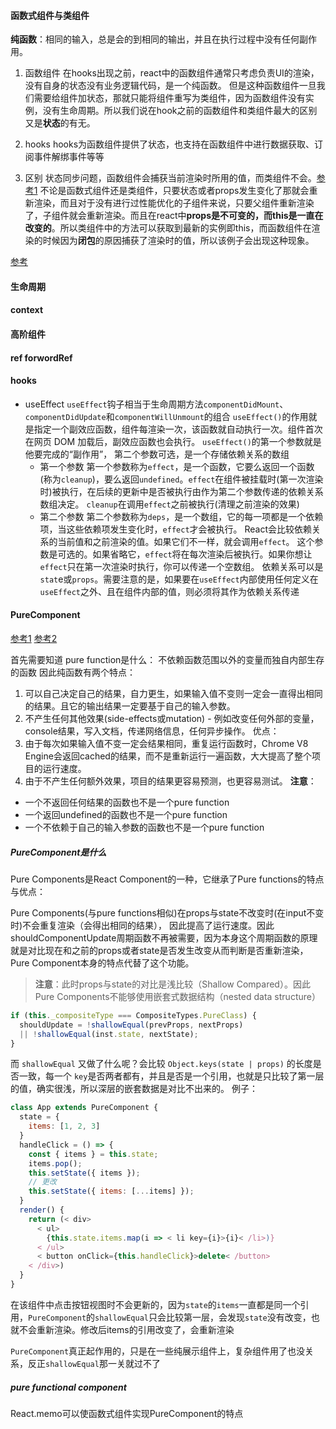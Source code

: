 #### 函数式组件与类组件
**纯函数**：相同的输入，总是会的到相同的输出，并且在执行过程中没有任何副作用。
1. 函数组件
  在hooks出现之前，react中的函数组件通常只考虑负责UI的渲染，没有自身的状态没有业务逻辑代码，是一个纯函数。
  但是这种函数组件一旦我们需要给组件加状态，那就只能将组件重写为类组件，因为函数组件没有实例，没有生命周期。所以我们说在hook之前的函数组件和类组件最大的区别又是**状态**的有无。
2. hooks
  hooks为函数组件提供了状态，也支持在函数组件中进行数据获取、订阅事件解绑事件等等

3. 区别
  状态同步问题，函数组件会捕获当前渲染时所用的值，而类组件不会。[参考1](https://juejin.cn/post/6844904049146331150)
  不论是函数式组件还是类组件，只要状态或者props发生变化了那就会重新渲染，而且对于没有进行过性能优化的子组件来说，只要父组件重新渲染了，子组件就会重新渲染。而且在react中**props是不可变的，而this是一直在改变的**。所以类组件中的方法可以获取到最新的实例即this，而函数组件在渲染的时候因为**闭包**的原因捕获了渲染时的值，所以该例子会出现这种现象。

[参考](https://zhuanlan.zhihu.com/p/208551225)

#### 生命周期

#### context

#### 高阶组件

#### ref  forwordRef

#### hooks
- useEffect
  `useEffect`钩子相当于生命周期方法`componentDidMount`、`componentDidUpdate`和`componentWillUnmount`的组合
  `useEffect()`的作用就是指定一个副效应函数，组件每渲染一次，该函数就自动执行一次。组件首次在网页 DOM 加载后，副效应函数也会执行。
  `useEffect()`的第一个参数就是他要完成的“副作用”， 第二个参数可选，是一个存储依赖关系的数组
  - 第一个参数
    第一个参数称为`effect`，是一个函数，它要么返回一个函数(称为`cleanup`)，要么返回`undefined`。`effect`在组件被挂载时(第一次渲染时)被执行，在后续的更新中是否被执行由作为第二个参数传递的依赖关系数组决定。
    `cleanup`在调用`effect`之前被执行(清理之前渲染的效果)
  - 第二个参数
    第二个参数称为`deps`，是一个数组，它的每一项都是一个依赖项，当这些依赖项发生变化时，`effect`才会被执行。
    React会比较依赖关系的当前值和之前渲染的值。如果它们不一样，就会调用`effect`。 这个参数是可选的。如果省略它，`effect`将在每次渲染后被执行。如果你想让`effect`只在第一次渲染时执行，你可以传递一个空数组。
    依赖关系可以是`stat`e或`props`。需要注意的是，如果要在`useEffect`内部使用任何定义在`useEffect`之外、且在组件内部的值，则必须将其作为依赖关系传递


#### PureComponent
[参考1](https://zhuanlan.zhihu.com/p/379197285)
[参考2](https://juejin.cn/post/6844903480369512455)

首先需要知道 pure function是什么： 不依赖函数范围以外的变量而独自内部生存的函数
因此纯函数有两个特点：
1. 可以自己决定自己的结果，自力更生，如果输入值不变则一定会一直得出相同的结果。且它的输出结果一定要基于自己的输入参数。
2. 不产生任何其他效果(side-effects或mutation) - 例如改变任何外部的变量，console结果，写入文档，传递网络信息，任何异步操作。
优点：
1. 由于每次如果输入值不变一定会结果相同，重复运行函数时，Chrome V8 Engine会返回cached的结果，而不是重新运行一遍函数，大大提高了整个项目的运行速度。
2. 由于不产生任何额外效果，项目的结果更容易预测，也更容易测试。
**注意**：
- 一个不返回任何结果的函数也不是一个pure function
- 一个返回undefined的函数也不是一个pure function
- 一个不依赖于自己的输入参数的函数也不是一个pure function

##### PureComponent是什么
Pure Components是React Component的一种，它继承了Pure functions的特点与优点：

Pure Components(与pure functions相似)在props与state不改变时(在input不变时)不会重复渲染（会得出相同的结果）， 因此提高了运行速度。因此shouldComponentUpdate周期函数不再被需要，因为本身这个周期函数的原理就是对比现在和之前的props或者state是否发生改变从而判断是否重新渲染，Pure Component本身的特点代替了这个功能。
> **注意**：此时props与state的对比是浅比较（Shallow Compared）。因此Pure Components不能够使用嵌套式数据结构（nested data structure）
```js
if (this._compositeType === CompositeTypes.PureClass) {
  shouldUpdate = !shallowEqual(prevProps, nextProps)
  || !shallowEqual(inst.state, nextState);
}
```
而 `shallowEqual` 又做了什么呢？会比较 `Object.keys(state | props)` 的长度是否一致，每一个 `key`是否两者都有，并且是否是一个引用，也就是只比较了第一层的值，确实很浅，所以深层的嵌套数据是对比不出来的。
例子：
```js
class App extends PureComponent {
  state = {
    items: [1, 2, 3]
  }
  handleClick = () => {
    const { items } = this.state;
    items.pop();
    this.setState({ items });
    // 更改
    this.setState({ items: [...items] });
  }
  render() {
    return (< div>
      < ul>
        {this.state.items.map(i => < li key={i}>{i}< /li>)}
      < /ul>
      < button onClick={this.handleClick}>delete< /button>
    < /div>)
  }
}
```
在该组件中点击按钮视图时不会更新的，因为`state`的`items`一直都是同一个引用，`PureComponent`的`shallowEqual`只会比较第一层，会发现`state`没有改变，也就不会重新渲染。修改后items的引用改变了，会重新渲染

`PureComponent`真正起作用的，只是在一些纯展示组件上，复杂组件用了也没关系，反正`shallowEqual`那一关就过不了

##### pure functional component
React.memo可以使函数式组件实现PureComponent的特点 